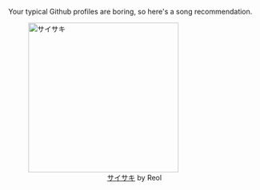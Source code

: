 Your typical Github profiles are boring, so here's a song recommendation.
<figure><img width="300" height="300" src="https://i.scdn.co/image/ab67616d0000b273bd5c074e1fe882039bf0fd0a" alt="サイサキ" /><figcaption align="center"><a href="https://open.spotify.com/track/3b5Bl1G2E5YO0rbkI8FQGX" target="_blank">サイサキ</a> by Reol</figcaption></figure>
